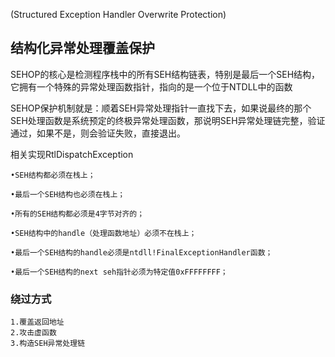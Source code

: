 (Structured Exception Handler Overwrite Protection)
## 结构化异常处理覆盖保护
SEHOP的核心是检测程序栈中的所有SEH结构链表，特别是最后一个SEH结构，它拥有一个特殊的异常处理函数指针，指向的是一个位于NTDLL中的函数

SEHOP保护机制就是：顺着SEH异常处理指针一直找下去，如果说最终的那个SEH处理函数是系统预定的终极异常处理函数，那说明SEH异常处理链完整，验证通过，如果不是，则会验证失败，直接退出。


相关实现RtlDispatchException


```
•SEH结构都必须在栈上；

•最后一个SEH结构也必须在栈上；

•所有的SEH结构都必须是4字节对齐的；

•SEH结构中的handle（处理函数地址）必须不在栈上；

•最后一个SEH结构的handle必须是ntdll!FinalExceptionHandler函数；

•最后一个SEH结构的next seh指针必须为特定值0xFFFFFFFF；
```

### 绕过方式
```
1.覆盖返回地址
2.攻击虚函数
3.构造SEH异常处理链
```